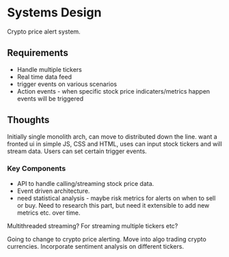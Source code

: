 # Systems Design

Crypto price alert system.

## Requirements

- Handle multiple tickers
- Real time data feed
- trigger events on various scenarios
- Action events - when specific stock price indicaters/metrics happen events will be triggered

## Thoughts

Initially single monolith arch, can move to distributed down the line. want a fronted ui in simple JS, CSS and HTML, uses can input stock tickers and will stream data. Users can set certain trigger events.

### Key Components

- API to handle calling/streaming stock price data.
- Event driven architecture.
- need statistical analysis - maybe risk metrics for alerts on when to sell or buy. Need to research this part, but need it extensible to add new metrics etc. over time.

Multithreaded streaming? For streaming multiple tickers etc?

Going to change to crypto price alerting. Move into algo trading crypto currencies. Incorporate sentiment analysis on different tickers.
